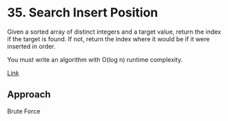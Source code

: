 # 35. Search Insert Position

Given a sorted array of distinct integers and a target value, return the index if the target is found. If not, return the index where it would be if it were inserted in order.

You must write an algorithm with O(log n) runtime complexity.

[Link](https://leetcode.com/problems/search-insert-position/)

## Approach 

Brute Force